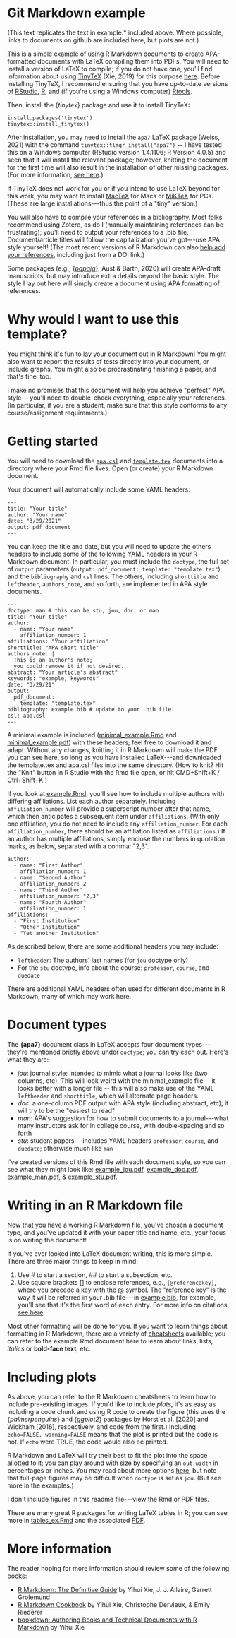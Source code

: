 # Git Markdown example

(This text replicates the text in example.* included above. Where possible, links to documents on github are included here, but plots are not.)

This is a simple example of using R Markdown documents to create APA-formatted documents with LaTeX compiling them into PDFs. You will need to install a version of LaTeX to compile; if you do not have one, you'll find information about using [TinyTeX](https://yihui.org/tinytex/) (Xie, 2019) for this purpose [here](https://bookdown.org/yihui/rmarkdown-cookbook/install-latex.html). Before installing TinyTeX, I recommend ensuring that you have up-to-date versions of [RStudio](https://www.rstudio.com/products/rstudio/download/), [R](https://cran.r-project.org/), and (if you're using a Windows computer) [Rtools](https://cran.r-project.org/bin/windows/Rtools/). 

Then, install the {_tinytex_} package and use it to install TinyTeX: 

```
install.packages('tinytex')
tinytex::install_tinytex()
```

After installation, you may need to install the `apa7` LaTeX package (Weiss, 2021) with the command `tinytex::tlmgr_install("apa7")` -- I have tested this on a Windows computer (RStudio version 1.4.1106; R Version 4.0.5) and seen that it will install the relevant package; however, knitting the document for the first time will also result in the installation of other missing packages. (For more information, [see here](https://bookdown.org/yihui/rmarkdown-cookbook/install-latex-pkgs.html).)

If TinyTeX does not work for you or if you intend to use LaTeX beyond for this work, you may want to install [MacTeX](http://tug.org/mactex/) for Macs or [MiKTeX](https://miktex.org/) for PCs. (These are large installations---thus the point of a "tiny" version.)

You will also have to compile your references in a bibliography. Most folks recommend using Zotero, as do I (manually maintaining references can be frustrating); you'll need to output your references to a .bib file. Document/article titles will follow the capitalization you've got---use APA style yourself! (The most recent versions of R Markdown can also [help add your references](https://rmarkdown.rstudio.com/authoring_bibliographies_and_citations.html), including just from a DOI link.)

Some packages (e.g., {_[papaja](https://github.com/crsh/papaja)_}; Aust & Barth, 2020) will create APA-draft manuscripts, but may introduce extra details beyond the basic style. The style I lay out here will simply create a document using APA formatting of references. 

# Why would I want to use this template?

You might think it's fun to lay your document out in R Markdown! You might also want to report the results of tests directly into your document, or include graphs. You might also be procrastinating finishing a paper, and that's fine, too. 

I make no promises that this document will help you achieve "perfect" APA style---you'll need to double-check everything, especially your references. (In particular, if you are a student, make sure that this style conforms to any course/assignment requirements.)

# Getting started

You will need to download the [`apa.csl`](https://github.com/jdbest/Git_Markdown_example/blob/master/apa.csl) and [`template.tex`](https://github.com/jdbest/Git_Markdown_example/blob/master/template.tex) documents into a directory where your Rmd file lives. Open (or create) your R Markdown document.

Your document will automatically include some YAML headers:

```
---
title: "Your title"
author: "Your name"
date: "3/29/2021"
output: pdf_document
---
```

You can keep the title and date, but you will need to update the others headers to include some of the following YAML headers in your R Markdown document. In particular, you must include the `doctype`, the full set of `output` parameters (`output: pdf_document: template: "template.tex"`), and the `bibliography` and `csl` lines. The others, including `shorttitle` and `leftheader`, `authors_note`, and so forth, are implemented in APA style documents. 

```
---
doctype: man # this can be stu, jou, doc, or man
title: "Your title"
author: 
  - name: "Your name"
    affiliation_number: 1
affiliations: "Your affiliation"
shorttitle: "APA short title"
authors_note: |
  This is an author's note; 
  you could remove it if not desired. 
abstract: "Your article's abstract"
keywords: "example, keywords"
date: "3/29/21"
output: 
  pdf_document:
    template: "template.tex"
bibliography: example.bib # update to your .bib file!
csl: apa.csl
---
```

A minimal example is included ([minimal_example.Rmd](https://github.com/jdbest/Git_Markdown_example/blob/master/minimal_example.Rmd) and [minimal_example.pdf](https://github.com/jdbest/Git_Markdown_example/blob/master/minimal_example.pdf)) with these headers; feel free to download it and adapt. Without any changes, knitting it in R Markdown will make the PDF you can see here, so long as you have installed LaTeX---and downloaded the template.tex and apa.csl files into the same directory. (How to knit? Hit the "Knit" button in R Studio with the Rmd file open, or hit CMD+Shift+K / Ctrl+Shift+K.)

If you look at [example.Rmd](https://github.com/jdbest/Git_Markdown_example/blob/master/example.Rmd), you'll see how to include multiple authors with differing affiliations. List each author separately. Including `affiliation_number` will provide a superscript number after that name, which then anticipates a subsequent item under `affiliations`. (With only one affiliation, you do not need to include any `affiliation_number`. For each `affiliation_number`, there should be an affiliation listed as `affiliations`.) If an author has multiple affiliations, simply enclose the numbers in quotation marks, as below, separated with a comma: "2,3".


```
author: 
  - name: "First Author"
    affiliation_number: 1
  - name: "Second Author"
    affiliation_number: 2
  - name: "Third Author"
    affiliation_number: "2,3"
  - name: "Fourth Author"
    affiliation_number: 1
affiliations:
  - "First Institution"
  - "Other Institution"
  - "Yet another Institution"
```

As described below, there are some additional headers you may include:

* `leftheader`: The authors' last names (for `jou` doctype only)
* For the `stu` doctype, info about the course: `professor`, `course`, and `duedate`

There are additional YAML headers often used for different documents in R Markdown, many of which may work here. 

# Document types

The **{apa7}** document class in LaTeX accepts four document types---they're mentioned briefly above under `doctype`; you can try each out. Here's what they are:

* _jou_: journal style; intended to mimic what a journal looks like (two columns, etc). This will look weird with the minimal_example file---it looks better with a longer file -- this will also make use of the YAML `leftheader` and `shorttitle`, which will alternate page headers.
* _doc_: a one-column PDF output with APA style (including abstract, etc); it will try to be the "easiest to read"
* _man_: APA's suggestion for how to submit documents to a journal---what many instructors ask for in college course, with double-spacing and so forth
* _stu_: student papers---includes YAML headers `professor`, `course`, and `duedate`; otherwise much like `man`

I've created versions of this Rmd file with each document style, so you can see what they might look like: [example_jou.pdf](https://github.com/jdbest/Git_Markdown_example/blob/master/example_jou.pdf), [example_doc.pdf](https://github.com/jdbest/Git_Markdown_example/blob/master/example_doc.pdf), [example_man.pdf](https://github.com/jdbest/Git_Markdown_example/blob/master/example_man.pdf), & [example_stu.pdf](https://github.com/jdbest/Git_Markdown_example/blob/master/example_stu.pdf).

# Writing in an R Markdown file

Now that you have a working R Markdown file, you've chosen a document type, and you've updated it with your paper title and name, etc., your focus is on writing the document! 

If you've ever looked into LaTeX document writing, this is more simple. There are three major things to keep in mind:

1. Use \# to start a section, \## to start a subsection, etc.
2. Use square brackets [] to enclose references, e.g., `[@referencekey]`, where you precede a key with the @ symbol. The "reference key" is the way it will be referred in your .bib file---in [example.bib](https://github.com/jdbest/Git_Markdown_example/blob/master/example.bib), for example, you'll see that it's the first word of each entry. For more info on citations, [see here](https://rmarkdown.rstudio.com/authoring_bibliographies_and_citations.html#citations).

Most other formatting will be done for you. If you want to learn things about formatting in R Markdown, there are a variety of [cheatsheets](https://rmarkdown.rstudio.com/lesson-15.html) available; you can refer to the example.Rmd document here to learn about links, lists, _italics_ or **bold-face text**, etc.

# Including plots

As above, you can refer to the R Markdown cheatsheets to learn how to include pre-existing images. If you'd like to include *plots*, it's as easy as including a code chunk and using R code to create the figure (this uses the {_palmerpenguins_} and {_ggplot2_} packages by Horst et al. [2020] and Wickham [2016], respectively, and code from the first.) Including `echo=FALSE, warning=FALSE` means that the plot is printed but the code is not. If `echo` were TRUE, the code would also be printed. 

R Markdown and LaTeX will try their best to fit the plot into the space allotted to it; you can play around with size by specifying an `out.width` in percentages or inches. You may read about more options [here](https://bookdown.org/yihui/rmarkdown/pdf-document.html#figure-options-1), but note that full-page figures may be difficult when `doctype` is set as `jou`. (But see more in the examples.)

I don't include figures in this readme file---view the Rmd or PDF files.

There are many great R packages for writing LaTeX tables in R; you can see more in [tables_ex.Rmd](https://github.com/jdbest/Git_Markdown_example/blob/master/tables_ex.Rmd) and the associated [PDF](https://github.com/jdbest/Git_Markdown_example/blob/master/tables_ex.pdf). 

# More information

The reader hoping for more information should review some of the following books:

* [R Markdown: The Definitive Guide](https://bookdown.org/yihui/rmarkdown/) by Yihui Xie, J. J. Allaire, Garrett Grolemund
* [R Markdown Cookbook](https://bookdown.org/yihui/rmarkdown-cookbook/) by Yihui Xie, Christophe Dervieux, & Emily Riederer
* [bookdown: Authoring Books and Technical Documents with R Markdown](https://bookdown.org/yihui/bookdown/) by Yihui Xie
